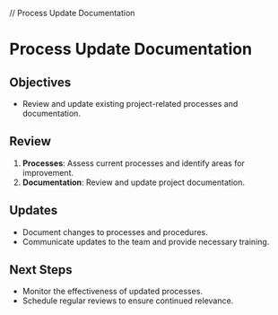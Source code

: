 // Process Update Documentation
# Process Update Documentation

## Objectives
- Review and update existing project-related processes and documentation.

## Review
1. **Processes**: Assess current processes and identify areas for improvement.
2. **Documentation**: Review and update project documentation.

## Updates
- Document changes to processes and procedures.
- Communicate updates to the team and provide necessary training.

## Next Steps
- Monitor the effectiveness of updated processes.
- Schedule regular reviews to ensure continued relevance.